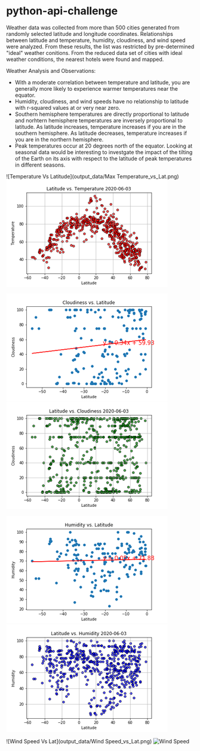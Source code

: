 # python-api-challenge

Weather data was collected from more than 500 cities generated from randomly selected latitude and longitude coordinates.  Relationships between latitude and temperature, humidity, cloudiness, and wind speed were analyzed. From these results, the list was restricted by pre-determined "ideal" weather conitions.  From the reduced data set of cities with ideal weather conditions, the nearest hotels were found and mapped.



Weather Analysis and Observations:

* With a moderate correlation between temperature and latitude, you are generally more likely to experience warmer temperatures near the equator.
* Humidity, cloudiness, and wind speeds have no relationship to latitude with r-squared values at or very near zero.
* Southern hemisphere temperatures are directly proportional to latitude and norhtern hemisphere temperatures are inversely proportional to latitude. As latitude increases, temperature increases if you are in the southern hemisphere. As latitude decreases, temperature increases if you are in the northern hemisphere.
* Peak temperatures occur at 20 degrees north of the equator. Looking at seasonal data would be interesting to investgate the impact of the tilting of the Earth on its axis with respect to the latitude of peak temperatures in different seasons.

![Temperature Vs Latitude](output_data/Max Temperature_vs_Lat.png)
![Temp V Lat](output_data/Lat_vs_Temp.png)

![Cloudiness_vs_Lat](output_data/Cloudiness_vs_Lat.png)
![Cloud V Lat](output_data/Lat_vs_Cld.png)

![Humidity vs Lat](output_data/Humidity_vs_Lat.png)
![Lat_vs_Hum](output_data/Lat_vs_Hum.png)

![Wind Speed Vs Lat](output_data/Wind Speed_vs_Lat.png)
![Wind Speed](lat_vs_WS.png)
